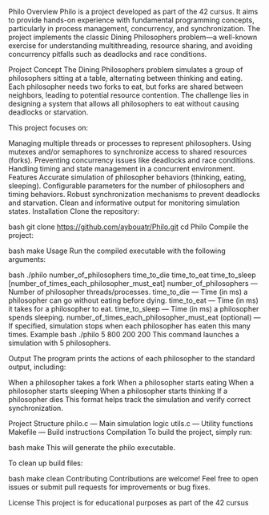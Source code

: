Philo
Overview
Philo is a project developed as part of the 42 cursus. It aims to provide hands-on experience with fundamental programming concepts, particularly in process management, concurrency, and synchronization. The project implements the classic Dining Philosophers problem—a well-known exercise for understanding multithreading, resource sharing, and avoiding concurrency pitfalls such as deadlocks and race conditions.

Project Concept
The Dining Philosophers problem simulates a group of philosophers sitting at a table, alternating between thinking and eating. Each philosopher needs two forks to eat, but forks are shared between neighbors, leading to potential resource contention. The challenge lies in designing a system that allows all philosophers to eat without causing deadlocks or starvation.

This project focuses on:

Managing multiple threads or processes to represent philosophers.
Using mutexes and/or semaphores to synchronize access to shared resources (forks).
Preventing concurrency issues like deadlocks and race conditions.
Handling timing and state management in a concurrent environment.
Features
Accurate simulation of philosopher behaviors (thinking, eating, sleeping).
Configurable parameters for the number of philosophers and timing behaviors.
Robust synchronization mechanisms to prevent deadlocks and starvation.
Clean and informative output for monitoring simulation states.
Installation
Clone the repository:

bash
git clone https://github.com/aybouatr/Philo.git
cd Philo
Compile the project:

bash
make
Usage
Run the compiled executable with the following arguments:

bash
./philo number_of_philosophers time_to_die time_to_eat time_to_sleep [number_of_times_each_philosopher_must_eat]
number_of_philosophers — Number of philosopher threads/processes.
time_to_die — Time (in ms) a philosopher can go without eating before dying.
time_to_eat — Time (in ms) it takes for a philosopher to eat.
time_to_sleep — Time (in ms) a philosopher spends sleeping.
number_of_times_each_philosopher_must_eat (optional) — If specified, simulation stops when each philosopher has eaten this many times.
Example
bash
./philo 5 800 200 200
This command launches a simulation with 5 philosophers.

Output
The program prints the actions of each philosopher to the standard output, including:

When a philosopher takes a fork
When a philosopher starts eating
When a philosopher starts sleeping
When a philosopher starts thinking
If a philosopher dies
This format helps track the simulation and verify correct synchronization.

Project Structure
philo.c — Main simulation logic
utils.c — Utility functions
Makefile — Build instructions
Compilation
To build the project, simply run:

bash
make
This will generate the philo executable.

To clean up build files:

bash
make clean
Contributing
Contributions are welcome! Feel free to open issues or submit pull requests for improvements or bug fixes.

License
This project is for educational purposes as part of the 42 cursus

